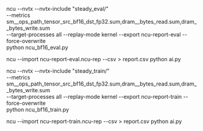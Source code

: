 ncu --nvtx --nvtx-include "steady_eval/" \
    --metrics sm__ops_path_tensor_src_bf16_dst_fp32.sum,dram__bytes_read.sum,dram__bytes_write.sum \
    --target-processes all --replay-mode kernel --export ncu-report-eval --force-overwrite \
    python ncu_bf16_eval.py

ncu --import ncu-report-eval.ncu-rep --csv > report.csv
python ai.py

ncu --nvtx --nvtx-include "steady_train/" \
    --metrics sm__ops_path_tensor_src_bf16_dst_fp32.sum,dram__bytes_read.sum,dram__bytes_write.sum \
    --target-processes all --replay-mode kernel --export ncu-report-train --force-overwrite \
    python ncu_bf16_train.py

ncu --import ncu-report-train.ncu-rep --csv > report.csv
python ai.py